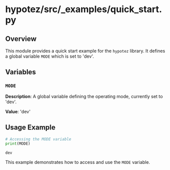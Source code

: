 # hypotez/src/_examples/quick_start.py

## Overview

This module provides a quick start example for the `hypotez` library.  It defines a global variable `MODE` which is set to 'dev'.

## Variables

### `MODE`

**Description**: A global variable defining the operating mode, currently set to 'dev'.

**Value**: 'dev'


## Usage Example

```python
# Accessing the MODE variable
print(MODE) 
```

```
dev
```

This example demonstrates how to access and use the `MODE` variable.


```